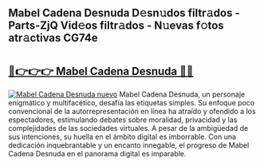 ## Mabel Cadena Desnuda D𝚎sn𝚞dos filtr𝚊dos - Parts-ZjQ Vid𝚎os filtr𝚊dos - N𝚞evas f𝚘tos atr𝚊ctivas CG74e

# <h2><a href="http://mb4g6jh.tromn.icu/?c=Mabel+Cadena+Desnuda">🔗👉👉👉 Mabel Cadena Desnuda 🔗🔗</a></h2>

[![Mabel Cadena Desnuda nuevo](https://i.imgur.com/pEAQMta.gif)](http://mb4g6jh.tromn.icu/?c=Mabel+Cadena+Desnuda)
Mabel Cadena Desnuda, un personaje enigmático y multifacético, desafía las etiquetas simples. Su enfoque poco convencional de la autorrepresentación en línea ha atraído y ofendido a los espectadores, estimulando debates sobre moralidad, privacidad y las complejidades de las sociedades virtuales. A pesar de la ambigüedad de sus intenciones, su huella en el ámbito digital es imborrable. Con una dedicación inquebrantable y un encanto innegable, el progreso de Mabel Cadena Desnuda en el panorama digital es imparable.
